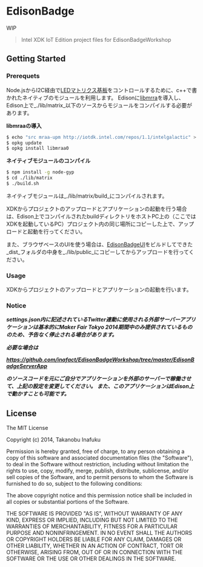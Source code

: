 EdisonBadge
===========

WIP

> Intel XDK IoT Edition project files for EdisonBadgeWorkshop


## Getting Started

### Prerequets

Node.jsからI2C経由で[LEDマトリクス基板](https://www.switch-science.com/catalog/2071/)をコントロールするために、c++で書かれたネイティブのモジュールを利用します。
Edisonに[libmrra](https://github.com/intel-iot-devkit/mraa)を導入し、Edison上で_./lib/matrix_以下のソースからモジュールをコンパイルする必要があります。

__libmraaの導入__

```bash
$ echo "src mraa-upm http://iotdk.intel.com/repos/1.1/intelgalactic" > /etc/opkg/mraa-upm.conf
$ opkg update
$ opkg install libmraa0
```

__ネイティブモジュールのコンパイル__

```bash
$ npm install -g node-gyp
$ cd ./lib/matrix
$ ./build.sh
```

ネイティブモジュールは_./lib/matrix/build_にコンパイルされます。

XDKからプロジェクトのアップロードとアプリケーションの起動を行う場合は、Edison上でコンパイルされたbuildディレクトリをホストPC上の（ここではXDKを起動しているPC）プロジェクト内の同じ場所にコピーした上で、アップロードと起動を行ってください。

また、ブラウザベースのUIを使う場合は、[EdisonBadgeUI](https://github.com/inafact/EdisonBadgeWorkshop/tree/master/EdisonBadgeUI)をビルドしてできた_dist_フォルダの中身を_./lib/public_にコピーしてからアップロードを行ってください。

### Usage

XDKからプロジェクトのアップロードとアプリケーションの起動を行います。


### Notice

**_settings.json内に記述されているTwitter連動に使用される外部サーバーアプリケーションは基本的にMaker Fair Tokyo 2014期間中のみ提供されているもののため、予告なく停止される場合があります。_**

**_必要な場合は_**

**_https://github.com/inafact/EdisonBadgeWorkshop/tree/master/EdisonBadgeServerApp_**

**_のソースコードを元にご自分でアプリケーションを外部のサーバーで稼働させて、上記の設定を変更してください。
また、このアプリケーションはEdison上で動かすことも可能です。_**


## License

The MIT License

Copyright (c) 2014, Takanobu Inafuku

Permission is hereby granted, free of charge, to any person
obtaining a copy of this software and associated documentation
files (the "Software"), to deal in the Software without
restriction, including without limitation the rights to use,
copy, modify, merge, publish, distribute, sublicense, and/or sell
copies of the Software, and to permit persons to whom the
Software is furnished to do so, subject to the following
conditions:

The above copyright notice and this permission notice shall be
included in all copies or substantial portions of the Software.

THE SOFTWARE IS PROVIDED "AS IS", WITHOUT WARRANTY OF ANY KIND,
EXPRESS OR IMPLIED, INCLUDING BUT NOT LIMITED TO THE WARRANTIES
OF MERCHANTABILITY, FITNESS FOR A PARTICULAR PURPOSE AND
NONINFRINGEMENT. IN NO EVENT SHALL THE AUTHORS OR COPYRIGHT
HOLDERS BE LIABLE FOR ANY CLAIM, DAMAGES OR OTHER LIABILITY,
WHETHER IN AN ACTION OF CONTRACT, TORT OR OTHERWISE, ARISING
FROM, OUT OF OR IN CONNECTION WITH THE SOFTWARE OR THE USE OR
OTHER DEALINGS IN THE SOFTWARE.
